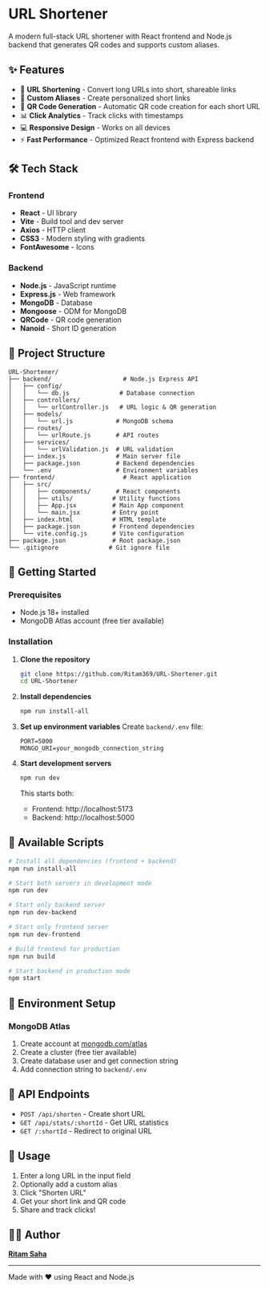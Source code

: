 # URL Shortener

A modern full-stack URL shortener with React frontend and Node.js backend that generates QR codes and supports custom aliases.

## ✨ Features

- 🔗 **URL Shortening** - Convert long URLs into short, shareable links
- 🎨 **Custom Aliases** - Create personalized short links
- 📱 **QR Code Generation** - Automatic QR code creation for each short URL
- 📊 **Click Analytics** - Track clicks with timestamps
- 💻 **Responsive Design** - Works on all devices
- ⚡ **Fast Performance** - Optimized React frontend with Express backend

## 🛠️ Tech Stack

### Frontend
- **React** - UI library
- **Vite** - Build tool and dev server
- **Axios** - HTTP client
- **CSS3** - Modern styling with gradients
- **FontAwesome** - Icons

### Backend
- **Node.js** - JavaScript runtime
- **Express.js** - Web framework
- **MongoDB** - Database
- **Mongoose** - ODM for MongoDB
- **QRCode** - QR code generation
- **Nanoid** - Short ID generation

## 📁 Project Structure

```
URL-Shortener/
├── backend/                    # Node.js Express API
│   ├── config/
│   │   └── db.js              # Database connection
│   ├── controllers/
│   │   └── urlController.js   # URL logic & QR generation
│   ├── models/
│   │   └── url.js            # MongoDB schema
│   ├── routes/
│   │   └── urlRoute.js       # API routes
│   ├── services/
│   │   └── urlValidation.js  # URL validation
│   ├── index.js              # Main server file
│   ├── package.json          # Backend dependencies
│   └── .env                  # Environment variables
├── frontend/                   # React application
│   ├── src/
│   │   ├── components/       # React components
│   │   ├── utils/           # Utility functions
│   │   ├── App.jsx          # Main App component
│   │   └── main.jsx         # Entry point
│   ├── index.html           # HTML template
│   ├── package.json         # Frontend dependencies
│   └── vite.config.js       # Vite configuration
├── package.json             # Root package.json
└── .gitignore              # Git ignore file
```

## 🚀 Getting Started

### Prerequisites
- Node.js 18+ installed
- MongoDB Atlas account (free tier available)

### Installation

1. **Clone the repository**
   ```bash
   git clone https://github.com/Ritam369/URL-Shortener.git
   cd URL-Shortener
   ```

2. **Install dependencies**
   ```bash
   npm run install-all
   ```

3. **Set up environment variables**
   Create `backend/.env` file:
   ```env
   PORT=5000
   MONGO_URI=your_mongodb_connection_string
   ```

4. **Start development servers**
   ```bash
   npm run dev
   ```

   This starts both:
   - Frontend: http://localhost:5173
   - Backend: http://localhost:5000

## 📝 Available Scripts

```bash
# Install all dependencies (frontend + backend)
npm run install-all

# Start both servers in development mode
npm run dev

# Start only backend server
npm run dev-backend

# Start only frontend server
npm run dev-frontend

# Build frontend for production
npm run build

# Start backend in production mode
npm start
```

## 🔧 Environment Setup

### MongoDB Atlas
1. Create account at [mongodb.com/atlas](https://www.mongodb.com/atlas)
2. Create a cluster (free tier available)
3. Create database user and get connection string
4. Add connection string to `backend/.env`

## 📱 API Endpoints

- `POST /api/shorten` - Create short URL
- `GET /api/stats/:shortId` - Get URL statistics
- `GET /:shortId` - Redirect to original URL

## 🎨 Usage

1. Enter a long URL in the input field
2. Optionally add a custom alias
3. Click "Shorten URL"
4. Get your short link and QR code
5. Share and track clicks!

## 👨‍💻 Author

**[Ritam Saha](https://github.com/Ritam369)**

---

Made with ❤️ using React and Node.js